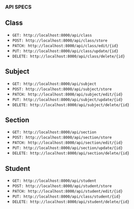 ### API SPECS
## Class
- `GET: http://localhost:8000/api/class`
- `POST: http://localhost:8000/api/class/store`
- `PATCH: http://localhost:8000/api/class/edit/{id}`
- `PUT: http://localhost:8000/api/class/update/{id}`
- `DELETE: http://localhost:8000/api/class/delete/{id}`

## Subject
- `GET: http://localhost:8000/api/subject`
- `POST: http://localhost:8000/api/subject/store`
- `PATCH: http://localhost:8000/api/subject/edit/{id}`
- `PUT: http://localhost:8000/api/subject/update/{id}`
- `DELETE: http://localhost:8000/api/subject/delete/{id}`

## Section
- `GET: http://localhost:8000/api/section`
- `POST: http://localhost:8000/api/section/store`
- `PATCH: http://localhost:8000/api/section/edit/{id}`
- `PUT: http://localhost:8000/api/section/update/{id}`
- `DELETE: http://localhost:8000/api/section/delete/{id}`

## Student
- `GET: http://localhost:8000/api/student`
- `POST: http://localhost:8000/api/student/store`
- `PATCH: http://localhost:8000/api/student/edit/{id}`
- `PUT: http://localhost:8000/api/class/student/{id}`
- `DELETE: http://localhost:8000/api/student/delete/{id}`
